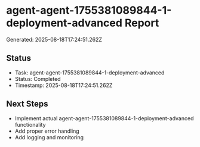 # agent-agent-1755381089844-1-deployment-advanced Report

Generated: 2025-08-18T17:24:51.262Z

## Status
- Task: agent-agent-1755381089844-1-deployment-advanced
- Status: Completed
- Timestamp: 2025-08-18T17:24:51.262Z

## Next Steps
- Implement actual agent-agent-1755381089844-1-deployment-advanced functionality
- Add proper error handling
- Add logging and monitoring
